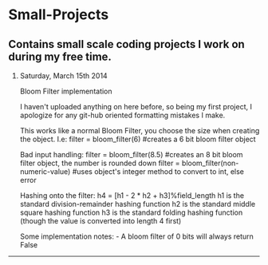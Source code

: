 Small-Projects
==============

Contains small scale coding projects I work on during my free time.
-------------------------------------------------------------------------------------------------------------------------

1. Saturday, March 15th 2014

    Bloom Filter implementation


    I haven't uploaded anything on here before, so being my first project, I apologize for any git-hub oriented 
    formatting mistakes I make. 
    
    This works like a normal Bloom Filter, you choose the size when creating the object.
      I.e: filter = bloom_filter(6) #creates a 6 bit bloom filter object

    Bad input handling:
        filter = bloom_filter(8.5) #creates an 8 bit bloom filter object, the number is rounded down
        filter = bloom_filter(non-numeric-value) #uses object's integer method to convert to int, else error

    Hashing onto the filter:
        h4 = [h1 - 2 * h2 + h3]%field_length
        h1 is the standard division-remainder hashing function
        h2 is the standard middle square hashing function
        h3 is the standard folding hashing function (though the value is converted into length 4 first)

    Some implementation notes:
        - A bloom filter of 0 bits will always return False
--------------------------------------------------------------------------------------------------------------------------
